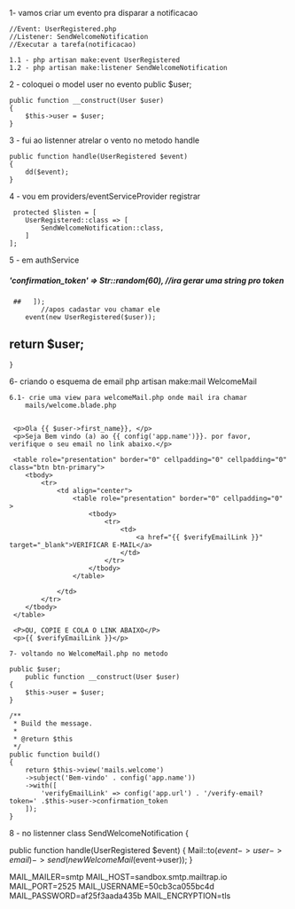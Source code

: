   1- vamos criar um evento pra disparar a notificacao
  
    //Event: UserRegistered.php
    //Listener: SendWelcomeNotification
    //Executar a tarefa(notificacao)

    1.1 - php artisan make:event UserRegistered
    1.2 - php artisan make:listener SendWelcomeNotification

2 - coloquei o model user no evento
   public $user;
   
    public function __construct(User $user)
    {
        $this->user = $user;
    }
3 - fui ao listenner atrelar o vento no metodo handle

    public function handle(UserRegistered $event)
    {
        dd($event);
    }

4 - vou em providers/eventServiceProvider registrar

     protected $listen = [
        UserRegistered::class => [
            SendWelcomeNotification::class,
        ]
    ];

5 - em authService

  #####  'confirmation_token' => Str::random(60), //ira gerar uma string pro token
     ##   ]);
            //apos cadastar vou chamar ele
        event(new UserRegistered($user));
        

   ##     return $user;
    }
    
6- criando o esquema de email
    php artisan make:mail WelcomeMail

    6.1- crie uma view para welcomeMail.php onde mail ira chamar
        mails/welcome.blade.php


     <p>Ola {{ $user->first_name}}, </p>
     <p>Seja Bem vindo (a) ao {{ config('app.name')}}. por favor, verifique o seu email no link abaixo.</p>

     <table role="presentation" border="0" cellpadding="0" cellpadding="0" class="btn btn-primary"> 
        <tbody>
            <tr>
                <td align="center">
                    <table role="presentation" border="0" cellpadding="0" >
                        <tbody>
                            <tr>
                                <td>
                                    <a href="{{ $verifyEmailLink }}" target="_blank">VERIFICAR E-MAIL</a>
                                </td>
                            </tr>
                        </tbody>
                    </table>

                </td>
            </tr>
        </tbody>
     </table>

     <P>OU, COPIE E COLA O LINK ABAIXO</P>
     <p>{{ $verifyEmailLink }}</p>

    7- voltando no WelcomeMail.php no metodo
    
    public $user;
        public function __construct(User $user)
    {
        $this->user = $user;
    }

    /**
     * Build the message.
     *
     * @return $this
     */
    public function build()
    {
        return $this->view('mails.welcome')
        ->subject('Bem-vindo' . config('app.name'))
        ->with([
            'verifyEmailLink' => config('app.url') . '/verify-email?token=' .$this->user->confirmation_token
        ]);
    }

8 - no listenner
class SendWelcomeNotification
{

 public function handle(UserRegistered $event)
    {
       Mail::to($event->user->email)->send(new WelcomeMail($event->user));
    }

MAIL_MAILER=smtp
MAIL_HOST=sandbox.smtp.mailtrap.io
MAIL_PORT=2525
MAIL_USERNAME=50cb3ca055bc4d
MAIL_PASSWORD=af25f3aada435b
MAIL_ENCRYPTION=tls